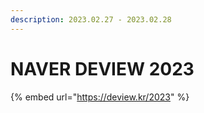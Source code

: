 ```yaml
---
description: 2023.02.27 - 2023.02.28
---
```


# NAVER DEVIEW 2023

{% embed url="https://deview.kr/2023" %}
